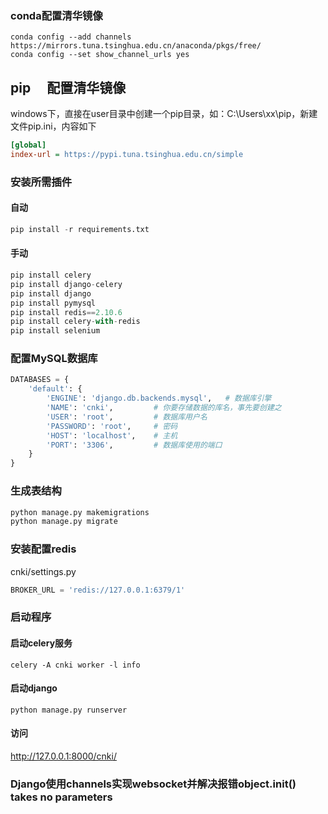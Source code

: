 ### conda配置清华镜像

```
conda config --add channels https://mirrors.tuna.tsinghua.edu.cn/anaconda/pkgs/free/
conda config --set show_channel_urls yes
```

## pip 　配置清华镜像

windows下，直接在user目录中创建一个pip目录，如：C:\Users\xx\pip，新建文件pip.ini，内容如下

```ini
[global]
index-url = https://pypi.tuna.tsinghua.edu.cn/simple
```

### 安装所需插件

####  自动

```python
pip install -r requirements.txt
```

#### 手动

```python
pip install celery
pip install django-celery
pip install django
pip install pymysql
pip install redis==2.10.6
pip install celery-with-redis
pip install selenium

```

### 配置MySQL数据库

```python
DATABASES = {
    'default': {
        'ENGINE': 'django.db.backends.mysql',   # 数据库引擎
        'NAME': 'cnki',         # 你要存储数据的库名，事先要创建之
        'USER': 'root',         # 数据库用户名
        'PASSWORD': 'root',     # 密码
        'HOST': 'localhost',    # 主机
        'PORT': '3306',         # 数据库使用的端口
    }
}
```

### 生成表结构

```python
python manage.py makemigrations
python manage.py migrate
```



### 安装配置redis

cnki/settings.py

```python
BROKER_URL = 'redis://127.0.0.1:6379/1'
```



### 启动程序

#### 启动celery服务

```
celery -A cnki worker -l info
```

#### 启动django

```
python manage.py runserver
```

#### 访问

http://127.0.0.1:8000/cnki/

### Django使用channels实现websocket并解决报错object.__init__() takes no parameters